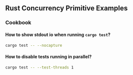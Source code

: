 ## Rust Concurrency Primitive Examples

### Cookbook

#### How to show stdout io when running `cargo test`?

```bash
cargo test -- --nocapture
```

#### How to disable tests running in parallel?

```bash
cargo test -- --test-threads 1
```